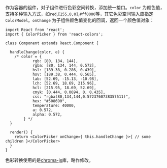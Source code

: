 作为容器的组件，对子组件进行色彩空间转换，添加统一接口。`color` 为颜色值，支持多种输入方式，如`red`,`[255,0,0]`,`#ff0000`等，其它色彩空间输入应指定`ColorModel`。`onChange` 为子组件颜色值变化的回调，返回一个颜色值对象：

```
import React from 'react';
import { ColorPicker } from 'react-colors';

class Component extends React.Component {

  handleChange(color, e) {
  	/* color = {
			rgb: [80, 134, 144],
			rgba: [80, 134, 144, 0.572],
			hsl: [189.38, 0.286, 0.439],
			hsv: [189.38, 0.444, 0.565],
			lab: [52.69, -15.13, -10.98],
			lch: [52.69, 18.69, 215.96],
			hcl: [215.95, 18.69, 52.69],
			cmyk: [0.444, 0.0694, 0, 0.435],
			css: "rgba(80,134,144,0.5723760738357511)",
			hex: "#508690",
			temperature: 40000,
			a: 0.572,
			alpha: 0.572,
		} */
  }

  render() {
    return <ColorPicker onChange={ this.handleChange }>{ // some children }</ColorPicker>
  }
}
```

色彩转换使用的是[chroma-js](http://gka.github.io/chroma.js/#chroma)库，略作修改。

